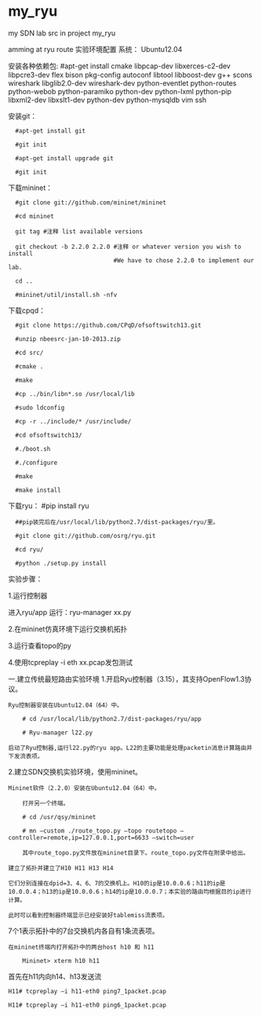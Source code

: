 # my_ryu
my SDN lab src in project my_ryu

amming at ryu route
实验环境配置
系统：
  Ubuntu12.04
  
  安装各种依赖包:
      #apt-get install cmake libpcap-dev libxerces-c2-dev libpcre3-dev flex bison pkg-config autoconf libtool libboost-dev g++ scons wireshark libglib2.0-dev wireshark-dev python-eventlet python-routes python-webob python-paramiko python-dev python-lxml python-pip libxml2-dev libxslt1-dev python-dev python-mysqldb vim ssh
      
  安装git：
  
      #apt-get install git
      
      #git init
      
      #apt-get install upgrade git
      
      #git init

  下载mininet：
  
      #git clone git://github.com/mininet/mininet
      
      #cd mininet
      
      git tag #注释 list available versions
      
      git checkout -b 2.2.0 2.2.0 #注释 or whatever version you wish to install  
                                  #We have to chose 2.2.0 to implement our lab.                  
      
      cd ..
      
      #mininet/util/install.sh -nfv
      
  下载cpqd：
  
      #git clone https://github.com/CPqD/ofsoftswitch13.git
      
      #unzip nbeesrc-jan-10-2013.zip
      
      #cd src/
      
      #cmake .
      
      #make
      
      #cp ../bin/libn*.so /usr/local/lib

      #sudo ldconfig
      
      #cp -r ../include/* /usr/include/
      
      #cd ofsoftswitch13/
      
      #./boot.sh
      
      #./configure
      
      #make
      
      #make install

  下载ryu：
      #pip install ryu
      
      ##pip装完后在/usr/local/lib/python2.7/dist-packages/ryu/里。
      
      #git clone git://github.com/osrg/ryu.git
      
      #cd ryu/
      
      #python ./setup.py install
      





实验步骤：

1.运行控制器

进入ryu/app 运行：ryu-manager xx.py

2.在mininet仿真环境下运行交换机拓扑

3.运行查看topo的py

4.使用tcpreplay -i eth xx.pcap发包测试

  
一.建立传统最短路由实验环境
1.开启Ryu控制器（3.15），其支持OpenFlow1.3协议。

	Ryu控制器安装在Ubuntu12.04（64）中。
	
		# cd /usr/local/lib/python2.7/dist-packages/ryu/app
		
		# Ryu-manager l22.py
		
	启动了Ryu控制器,运行l22.py的ryu app。L22的主要功能是处理packetin消息计算路由并下发流表项。
	

2.建立SDN交换机实验环境，使用mininet。

	Mininet软件（2.2.0）安装在Ubuntu12.04（64）中。
	
		打开另一个终端。
		
		# cd /usr/qsy/mininet
		
		# mn –custom ./route_topo.py –topo routetopo –controller=remote,ip=127.0.0.1,port=6633 –switch=user
		
		其中route_topo.py文件放在mininet目录下。route_topo.py文件在附录中给出。
		
	建立了拓扑并建立了H10 H11 H13 H14
	
	它们分别连接在dpid=3、4、6、7的交换机上。H10的ip是10.0.0.6；h11的ip是10.0.0.4；h13的ip是10.0.0.6；h14的ip是10.0.0.7；本实验的路由均根据目的ip进行计算。
	
	此时可以看到控制器终端显示已经安装好tablemiss流表项。
	

  7个1表示拓扑中的7台交换机内各自有1条流表项。
  
	在mininet终端内打开拓扑中的两台host h10 和 h11
	
		Mininet> xterm h10 h11
		
首先在h11内向h14、h13发送流

	H11# tcpreplay –i h11-eth0 ping7_1packet.pcap
	
	H11# tcpreplay –i h11-eth0 ping6_1packet.pcap

  
  
  
  
  
  
  
  
  
  
  
  
  
  
  
